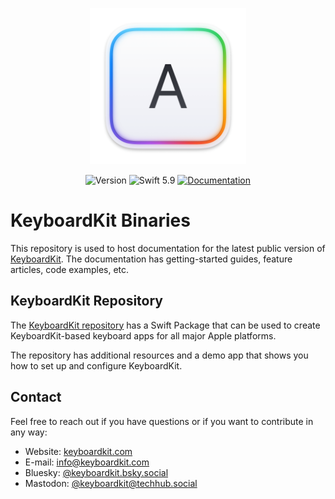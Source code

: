 <p align="center">
    <img src="Resources/Icon.png" alt="Project Icon" width="250" />
</p>

<p align="center">
    <img src="https://img.shields.io/github/v/release/KeyboardKit/KeyboardKit-Binaries?color=forestgreen&sort=semver" alt="Version" />
    <img src="https://img.shields.io/badge/swift-5.9-orange.svg" alt="Swift 5.9" />
    <a href="https://keyboardkit.github.io/KeyboardKit-Documentation"><img src="https://img.shields.io/badge/documentation-web-blue.svg" alt="Documentation" /></a>
</p>


# KeyboardKit Binaries

This repository is used to host documentation for the latest public version of [KeyboardKit](https://keyboardkit.com). The documentation has getting-started guides, feature articles, code examples, etc.


## KeyboardKit Repository

The [KeyboardKit repository][Repository] has a Swift Package that can be used to create KeyboardKit-based keyboard apps for all major Apple platforms.

The repository has additional resources and a demo app that shows you how to set up and configure KeyboardKit.


## Contact

Feel free to reach out if you have questions or if you want to contribute in any way:

* Website: [keyboardkit.com][Website]
* E-mail: [info@keyboardkit.com][Email]
* Bluesky: [@keyboardkit.bsky.social][Bluesky]
* Mastodon: [@keyboardkit@techhub.social][Mastodon]


[Email]: mailto:info@keyboardkit.com
[Website]: https://keyboardkit.com
[Repository]: https://github.com/keyboardkit/keyboardkit
[Binaries]: https://keyboardkit.github.io/KeyboardKit-Binaries/
[Bluesky]: https://bsky.app/profile/keyboardkit.bsky.social
[Mastodon]: https://techhub.social/@keyboardkit
[Sponsors]: https://github.com/sponsors/danielsaidi
